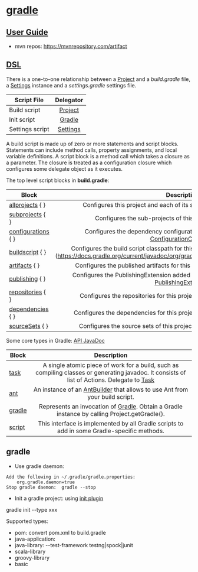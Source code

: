 [gradle](https://gradle.org/)
======
## [User Guide](https://docs.gradle.org/current/userguide/userguide.html)
- mvn repos: https://mvnrepository.com/artifact

## [DSL](https://docs.gradle.org/current/dsl/)
There is a one-to-one relationship between a [Project](https://docs.gradle.org/current/dsl/org.gradle.api.Project.html) and a _build.gradle_ file, a [Settings](https://docs.gradle.org/current/dsl/org.gradle.api.initialization.Settings.html) instance and a _settings.gradle_ settings file. 

| Script File      | Delegator    |
| ---------------- |:------------:|
| Build script     | [Project](https://docs.gradle.org/current/dsl/org.gradle.api.Project.html)      |
| Init script      | [Gradle](https://docs.gradle.org/current/dsl/org.gradle.api.invocation.Gradle.html)       |
| Settings script  | [Settings](https://docs.gradle.org/current/dsl/org.gradle.api.initialization.Settings.html)     |


A build script is made up of zero or more statements and script blocks. Statements can include method calls, property assignments, and local variable definitions. A script block is a method call which takes a closure as a parameter. The closure is treated as a configuration closure which configures some delegate object as it executes.

The top level script blocks in **build.gradle**: 

|     Block     	  | Description  |
| ----------------- |:------------:|
|[allprojects](https://docs.gradle.org/current/dsl/org.gradle.api.Project.html) { }	  |Configures this project and each of its sub-projects. Delegate to [Project](https://docs.gradle.org/current/dsl/org.gradle.api.Project.html)
|[subprojects](https://docs.gradle.org/current/dsl/org.gradle.api.Project.html) { }	  |Configures the sub-projects of this project. Delegate to [Project](https://docs.gradle.org/current/dsl/org.gradle.api.Project.html)
|[configurations](https://docs.gradle.org/current/dsl/org.gradle.api.artifacts.ConfigurationContainer.html) { }	|Configures the dependency configurations for this project. Delegate to [ConfigurationContainer](https://docs.gradle.org/current/dsl/org.gradle.api.artifacts.ConfigurationContainer.html)
|[buildscript](https://docs.gradle.org/current/javadoc/org/gradle/api/initialization/dsl/ScriptHandler.html) { }	  |Configures the build script classpath for this project. Delegate to [ScriptHandler] (https://docs.gradle.org/current/javadoc/org/gradle/api/initialization/dsl/ScriptHandler.html)
|[artifacts](https://docs.gradle.org/current/dsl/org.gradle.api.artifacts.dsl.ArtifactHandler.html) { }	    |Configures the published artifacts for this project. Delegate to [ArtifactHandler](https://docs.gradle.org/current/dsl/org.gradle.api.artifacts.dsl.ArtifactHandler.html)
|[publishing](https://docs.gradle.org/current/dsl/org.gradle.api.publish.PublishingExtension.html) { }	    |Configures the PublishingExtension added by the publishing plugin. Delegate to [PublishingExtension](https://docs.gradle.org/current/dsl/org.gradle.api.publish.PublishingExtension.html)
|[repositories](https://docs.gradle.org/current/dsl/org.gradle.api.artifacts.dsl.RepositoryHandler.html) { }	  |Configures the repositories for this project. Delegate to [RepositoryHandler](https://docs.gradle.org/current/dsl/org.gradle.api.artifacts.dsl.RepositoryHandler.html)
|[dependencies](https://docs.gradle.org/current/dsl/org.gradle.api.artifacts.dsl.DependencyHandler.html) { }	  |Configures the dependencies for this project. Delegate to [DependencyHandler](https://docs.gradle.org/current/dsl/org.gradle.api.artifacts.dsl.DependencyHandler.html)
|[sourceSets](https://docs.gradle.org/current/javadoc/org/gradle/api/tasks/SourceSetContainer.html) { }	    |Configures the source sets of this project. Delegate to [SourceSetContainer](https://docs.gradle.org/current/javadoc/org/gradle/api/tasks/SourceSetContainer.html)


Some core types in Gradle: [API JavaDoc](https://docs.gradle.org/current/javadoc/)

|     Block     	  | Description  |
| ----------------- |:------------:|
|[task](https://docs.gradle.org/current/dsl/org.gradle.api.Task.html) | A single atomic piece of work for a build, such as compiling classes or generating javadoc. It consists of list of Actions. Delegate to [Task](https://docs.gradle.org/current/dsl/org.gradle.api.Task.html) 
|[ant](https://docs.gradle.org/current/javadoc/org/gradle/api/AntBuilder.html) | An instance of an [AntBuilder](https://docs.gradle.org/current/javadoc/org/gradle/api/AntBuilder.html)  that allows to use Ant from your build script.
|[gradle](https://docs.gradle.org/current/dsl/org.gradle.api.invocation.Gradle.html) | Represents an invocation of [Gradle](https://docs.gradle.org/current/dsl/org.gradle.api.invocation.Gradle.html). Obtain a Gradle instance by calling Project.getGradle().
|[script](https://docs.gradle.org/current/dsl/org.gradle.api.Script.html) | This interface is implemented by all Gradle scripts to add in some Gradle-specific methods.

## gradle
- Use gradle daemon:
```
Add the following in ~/.gradle/gradle.properties:
    org.gradle.daemon=true
Stop gradle daemon:  gradle --stop
```
- Init a gradle project: using [init plugin](https://docs.gradle.org/current/userguide/build_init_plugin.html)

gradle init --type xxx

Supported types:
   - pom: convert pom.xml to build.gradle
   - java-application:
   - java-library:  --test-framework testng|spock|junit
   - scala-library
   - groovy-library
   - basic
   
   

